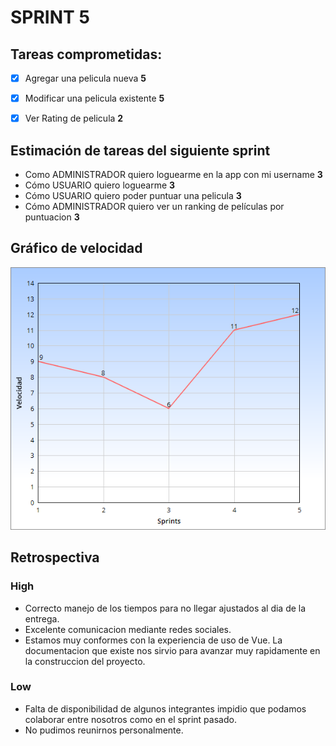 # SPRINT 5

## Tareas comprometidas:

- [x] Agregar una pelicula nueva **5**
- [x] Modificar una pelicula existente **5**
- [x] Ver Rating de pelicula **2**


## Estimación de tareas del siguiente sprint
- Como ADMINISTRADOR quiero loguearme en la app con mi username **3**
- Cómo USUARIO quiero loguearme **3**
- Cómo USUARIO quiero poder puntuar una pelicula **3**
- Cómo ADMINISTRADOR quiero ver un ranking de películas por puntuacion **3**

## Gráfico de velocidad

![](sprint-5.png?raw=true "Velocidad en Sprints")

## Retrospectiva

### High
- Correcto manejo de los tiempos para no llegar ajustados al dia de la entrega.
- Excelente comunicacion mediante redes sociales.
- Estamos muy conformes con la experiencia de uso de Vue. La documentacion que existe nos sirvio para avanzar muy rapidamente en la construccion del proyecto.



### Low
- Falta de disponibilidad de algunos integrantes impidio que podamos colaborar entre nosotros como en el sprint pasado.
- No pudimos reunirnos personalmente.
